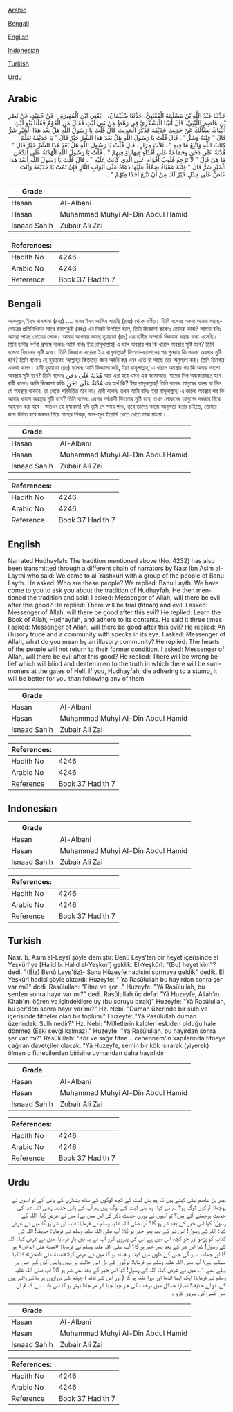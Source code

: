 [Arabic](#arabic)

[Bengali](#bengali)

[English](#english)

[Indonesian](#indonesian)

[Turkish](#turkish)

[Urdu](#urdu)

## Arabic


<div dir="rtl" lang="ar" style={{fontSize:'larger',backgroundColor:'#f8f9fa',padding:20}}>
حَدَّثَنَا عَبْدُ اللَّهِ بْنُ مَسْلَمَةَ الْقَعْنَبِيُّ، حَدَّثَنَا سُلَيْمَانُ، - يَعْنِي ابْنَ الْمُغِيرَةِ - عَنْ حُمَيْدٍ، عَنْ نَصْرِ بْنِ عَاصِمٍ اللَّيْثِيِّ، قَالَ أَتَيْنَا الْيَشْكُرِيَّ فِي رَهْطٍ مِنْ بَنِي لَيْثٍ فَقَالَ مَنِ الْقَوْمُ فَقُلْنَا بَنُو لَيْثٍ أَتَيْنَاكَ نَسْأَلُكَ عَنْ حَدِيثِ حُذَيْفَةَ فَذَكَرَ الْحَدِيثَ قَالَ قُلْتُ يَا رَسُولَ اللَّهِ هَلْ بَعْدَ هَذَا الْخَيْرِ شَرٌّ قَالَ ‏"‏ فِتْنَةٌ وَشَرٌّ ‏"‏ ‏.‏ قَالَ قُلْتُ يَا رَسُولَ اللَّهِ هَلْ بَعْدَ هَذَا الشَّرِّ خَيْرٌ قَالَ ‏"‏ يَا حُذَيْفَةُ تَعَلَّمْ كِتَابَ اللَّهِ وَاتَّبِعْ مَا فِيهِ ‏"‏ ‏.‏ ثَلاَثَ مِرَارٍ ‏.‏ قَالَ قُلْتُ يَا رَسُولَ اللَّهِ هَلْ بَعْدَ هَذَا الشَّرِّ خَيْرٌ قَالَ ‏"‏ هُدْنَةٌ عَلَى دَخَنٍ وَجَمَاعَةٌ عَلَى أَقْذَاءٍ فِيهَا أَوْ فِيهِمْ ‏"‏ ‏.‏ قُلْتُ يَا رَسُولَ اللَّهِ الْهُدْنَةُ عَلَى الدَّخَنِ مَا هِيَ قَالَ ‏"‏ لاَ تَرْجِعُ قُلُوبُ أَقْوَامٍ عَلَى الَّذِي كَانَتْ عَلَيْهِ ‏"‏ ‏.‏ قَالَ قُلْتُ يَا رَسُولَ اللَّهِ أَبَعْدَ هَذَا الْخَيْرِ شَرٌّ قَالَ ‏"‏ فِتْنَةٌ عَمْيَاءُ صَمَّاءُ عَلَيْهَا دُعَاةٌ عَلَى أَبْوَابِ النَّارِ فَإِنْ تَمُتْ يَا حُذَيْفَةُ وَأَنْتَ عَاضٌّ عَلَى جِذْلٍ خَيْرٌ لَكَ مِنْ أَنْ تَتَّبِعَ أَحَدًا مِنْهُمْ ‏"‏ ‏.‏
</div>
<div style={{backgroundColor:'#f8f9fa',padding:20, marginBottom: 10}}><table> <thead> <tr> <th>Grade</th> <th></th> </tr> </thead> <tbody> <tr><td>Hasan</td><td>Al-Albani</td></tr><tr><td>Hasan</td><td>Muhammad Muhyi Al-Din Abdul Hamid</td></tr><tr><td>Isnaad Sahih</td><td>Zubair Ali Zai</td></tr></tbody></table><table> <thead> <tr> <th>References:</th> <th></th> </tr> </thead> <tbody><tr><td>Hadith No</td><td>4246</td></tr><tr><td>Arabic No</td><td>4246</td></tr><tr><td>Reference</td><td>Book 37 Hadith 7</td></tr></tbody></table></div>

## Bengali


<div dir="ltr" lang="bn" style={{fontSize:'larger',backgroundColor:'#f8f9fa',padding:20}}>
আবদুল্লাহ্‌ ইব্‌ন মাসলামা (রহঃ) .... নাসর ইব্‌ন আসিম লায়ছি (রহঃ) থেকে বর্ণিত। তিনি বলেনঃ একদা আমরা লায়ছ-গোত্রের প্রতিনিধিদের সাথে ইয়াশ্‌কুরী (রহঃ) এর নিকট উপস্থিত হলে, তিনি জিজ্ঞাসা করেনঃ তোমরা কারা? আমরা বলিঃ আমরা লায়ছ গোত্রের লোক। আমরা আপনার কাছে হুযায়ফা (রাঃ) এর হাদীছ সম্পর্কে জিজ্ঞাসা করার জন্য এসেছি। তিনি হাদীছ বর্ণনা প্রসঙ্গে বলেনঃ আমি বলিঃ ইয়া রাসূলাল্লাহ্‌! এ ভাল অবস্থার পর কি খারাপ অবস্থার সৃষ্টি হবে? তিনি বলেনঃ ফিতনার সৃষ্টি হবে। তিনি জিজ্ঞাসা করেনঃ ইয়া রাসূলাল্লাহ্‌! ফিতনা-ফ্যাসাদের পর পুনরায় কি ভালো অবস্থার সৃষ্টি হবে? তিনি বলেনঃ হে হুযায়ফা! আল্লাহ্‌র কিতাবের জ্ঞান অর্জন কর এবং এতে যা আছে তার অনুসরণ কর। তিনি তিনবার একথা বলেন। রাবী হুযায়ফা (রাঃ) বলেনঃ আমি জিজ্ঞাসা করি, ইয়া রাসূলাল্লাহ্‌! এ খারাপ অবস্থার পর কি আবার ভালো অবস্থার সৃষ্টি হবে? তিনি বলেনঃ هُدْنَةٌ عَلَى دَخَنٍ আর এরা হবে এমন এক জামাআত, যাদের দিল অন্ধকারাচ্ছন্ন হবে। রাবী বলেনঃ আমি জিজ্ঞাসা করিঃ هُدْنَةٌ عَلَى دَخَنٍ এর অর্থ কি? ইয়া রাসূলাল্লাহ্‌! তিনি বলেনঃ মানুষের অন্তর বা দিল যে অবস্থায় থাকবে, তা থেকে পরিবর্তিত হবে না। রাবী বলেনঃ তখন আমি বলিঃ ইয়া রাসূলাল্লাহ্‌! এ ভালো অবস্থার পর কি আবার খারাপ অবস্থার সৃষ্টি হবে? তিনি বলেনঃ এরপর সর্বগ্রাসী ফিতনার সৃষ্টি হবে, তখন লোকদের আগুনের দরজার দিকে আহবান করা হবে। অতএব হে হুযায়ফা! যদি তুমি সে সময় পাও, তবে তাদের কারো আনুগত্য করার চাইতে, তোমার জন্য উচিত হবে জঙ্গলে গিয়ে গাছের শিকড়, ফল-মূল ইত্যাদি খেতে খেতে মারা যাওয়া।
</div>
<div style={{backgroundColor:'#f8f9fa',padding:20, marginBottom: 10}}><table> <thead> <tr> <th>Grade</th> <th></th> </tr> </thead> <tbody> <tr><td>Hasan</td><td>Al-Albani</td></tr><tr><td>Hasan</td><td>Muhammad Muhyi Al-Din Abdul Hamid</td></tr><tr><td>Isnaad Sahih</td><td>Zubair Ali Zai</td></tr></tbody></table><table> <thead> <tr> <th>References:</th> <th></th> </tr> </thead> <tbody><tr><td>Hadith No</td><td>4246</td></tr><tr><td>Arabic No</td><td>4246</td></tr><tr><td>Reference</td><td>Book 37 Hadith 7</td></tr></tbody></table></div>

## English


<div dir="ltr" lang="en" style={{fontSize:'larger',backgroundColor:'#f8f9fa',padding:20}}>
Narrated Hudhayfah: The tradition mentioned above (No. 4232) has also been transmitted through a different chain of narrators by Nasr ibn Asim al-Laythi who said: We came to al-Yashkuri with a group of the people of Banu Layth. He asked: Who are these people? We replied: Banu Layth. We have come to you to ask you about the tradition of Hudhayfah. He then mentioned the tradition and said: I asked: Messenger of Allah, will there be evil after this good? He replied: There will be trial (fitnah) and evil. I asked: Messenger of Allah, will there be good after this evil? He replied: Learn the Book of Allah, Hudhayfah, and adhere to its contents. He said it three times. I asked: Messenger of Allah, will there be good after this evil? He replied: An illusory truce and a community with specks in its eye. I asked: Messenger of Allah, what do you mean by an illusory community? He replied: The hearts of the people will not return to their former condition. I asked: Messenger of Allah, will there be evil after this good? He replied: There will be wrong belief which will blind and deafen men to the truth in which there will be summoners at the gates of Hell. If you, Hudhayfah, die adhering to a stump, it will be better for you than following any of them
</div>
<div style={{backgroundColor:'#f8f9fa',padding:20, marginBottom: 10}}><table> <thead> <tr> <th>Grade</th> <th></th> </tr> </thead> <tbody> <tr><td>Hasan</td><td>Al-Albani</td></tr><tr><td>Hasan</td><td>Muhammad Muhyi Al-Din Abdul Hamid</td></tr><tr><td>Isnaad Sahih</td><td>Zubair Ali Zai</td></tr></tbody></table><table> <thead> <tr> <th>References:</th> <th></th> </tr> </thead> <tbody><tr><td>Hadith No</td><td>4246</td></tr><tr><td>Arabic No</td><td>4246</td></tr><tr><td>Reference</td><td>Book 37 Hadith 7</td></tr></tbody></table></div>

## Indonesian


<div dir="ltr" lang="id" style={{fontSize:'larger',backgroundColor:'#f8f9fa',padding:20}}>

</div>
<div style={{backgroundColor:'#f8f9fa',padding:20, marginBottom: 10}}><table> <thead> <tr> <th>Grade</th> <th></th> </tr> </thead> <tbody> <tr><td>Hasan</td><td>Al-Albani</td></tr><tr><td>Hasan</td><td>Muhammad Muhyi Al-Din Abdul Hamid</td></tr><tr><td>Isnaad Sahih</td><td>Zubair Ali Zai</td></tr></tbody></table><table> <thead> <tr> <th>References:</th> <th></th> </tr> </thead> <tbody><tr><td>Hadith No</td><td>4246</td></tr><tr><td>Arabic No</td><td>4246</td></tr><tr><td>Reference</td><td>Book 37 Hadith 7</td></tr></tbody></table></div>

## Turkish


<div dir="ltr" lang="tr" style={{fontSize:'larger',backgroundColor:'#f8f9fa',padding:20}}>
Nasr. b. Asım el-Leysî şöyle demiştir: Benû Leys'ten bir heyet içerisinde el Yeşkürî'ye [Halid b. Halid el-Yeşkurî] geldik. El-Yeşkûrî: "(Bu) heyet kim"? dedi. "(Biz) Benû Leys'(iz)- Sana Hüzeyfe hadisini sormaya geldik" dedik. El Yeşkûrî hadisi şöyle aktardı: Huzeyfe: " Ya Rasûlullah bu hayırdan sonra şer var mı?" dedi. Rasûlullah: "Fitne ve şer..." Huzeyfe: "Yâ Rasûlullah, bu şerden sonra hayır var mı?" dedi. Rasûlullah üç defa: "Yâ Huzeyfe, Allah'ın Kitab'ını öğren ve içindekilere uy (bu soruyu bırak)" Huzeyfe: "Yâ Rasûlullah, bu şer'den sonra hayır var mı?" Hz. Nebi: "Duman üzerinde bir sulh ve içerisinde fitneler olan bir toplum." Huzeyfe: "Yâ Rasûlullah duman üzerindeki Sulh nedir?" Hz. Nebi: "Milletlerin kalpleri eskiden olduğu hale dönmez (Eski sevgi kalmaz)." Huzeyfe: "Ya Rasûlullah, bu hayırdan sonra şer var mı?" Rasûlullah: "Kör ve sağır fitne... cehennem'in kapılarında fitneye çağıran davetçiler olacak. "Yâ Huzeyfe, sen'in bir kök ısırarak (yiyerek) ölmen o fitnecilerden birisine uymandan daha hayırlıdır
</div>
<div style={{backgroundColor:'#f8f9fa',padding:20, marginBottom: 10}}><table> <thead> <tr> <th>Grade</th> <th></th> </tr> </thead> <tbody> <tr><td>Hasan</td><td>Al-Albani</td></tr><tr><td>Hasan</td><td>Muhammad Muhyi Al-Din Abdul Hamid</td></tr><tr><td>Isnaad Sahih</td><td>Zubair Ali Zai</td></tr></tbody></table><table> <thead> <tr> <th>References:</th> <th></th> </tr> </thead> <tbody><tr><td>Hadith No</td><td>4246</td></tr><tr><td>Arabic No</td><td>4246</td></tr><tr><td>Reference</td><td>Book 37 Hadith 7</td></tr></tbody></table></div>

## Urdu


<div dir="rtl" lang="ur" style={{fontSize:'larger',backgroundColor:'#f8f9fa',padding:20}}>
نصر بن عاصم لیثی کہتے ہیں کہ ہم بنی لیث کے کچھ لوگوں کے ساتھ یشکری کے پاس آئے تو انہوں نے پوچھا: تم کون لوگ ہو؟ ہم نے کہا: ہم بنی لیث کے لوگ ہیں ہم آپ کے پاس حذیفہ رضی اللہ عنہ کی حدیث پوچھنے آئے ہیں؟ تو انہوں نے پوری حدیث ذکر کی اس میں ہے: میں نے عرض کیا: اللہ کے رسول! کیا اس خیر کے بعد شر ہو گا؟ آپ صلی اللہ علیہ وسلم نے فرمایا: فتنہ اور شر ہو گا میں نے عرض کیا: اللہ کے رسول! اس شر کے بعد پھر خیر ہو گا؟ آپ صلی اللہ علیہ وسلم نے فرمایا: حذیفہ! اللہ کی کتاب کو پڑھو اور جو کچھ اس میں ہے اس کی پیروی کرو آپ نے یہ تین بار فرمایا، میں نے عرض کیا: اللہ کے رسول! کیا اس شر کے بعد پھر خیر ہو گا؟ آپ صلی اللہ علیہ وسلم نے فرمایا: «هدنة على الدخن» ہو گا اور جماعت ہو گی جس کے دلوں میں کینہ و فساد ہو گا میں نے عرض کیا:«هدنة على الدخن» کا کیا مطلب ہے؟ آپ صلی اللہ علیہ وسلم نے فرمایا: لوگوں کے دل اس حالت پر نہیں واپس آئیں گے جس پر پہلے تھے ۱؎ میں نے عرض کیا: اللہ کے رسول! کیا اس خیر کے بعد بھی شر ہو گا؟ آپ صلی اللہ علیہ وسلم نے فرمایا: ایک ایسا اندھا اور بہرا فتنہ ہو گا ( اور اس کے قائد ) جہنم کے دروازوں پر بلانے والے ہوں گے، تو اے حذیفہ! تمہارا جنگل میں درخت کی جڑ چبا چبا کر مر جانا بہتر ہو گا اس بات سے کہ تم ان میں کسی کی پیروی کرو ۔
</div>
<div style={{backgroundColor:'#f8f9fa',padding:20, marginBottom: 10}}><table> <thead> <tr> <th>Grade</th> <th></th> </tr> </thead> <tbody> <tr><td>Hasan</td><td>Al-Albani</td></tr><tr><td>Hasan</td><td>Muhammad Muhyi Al-Din Abdul Hamid</td></tr><tr><td>Isnaad Sahih</td><td>Zubair Ali Zai</td></tr></tbody></table><table> <thead> <tr> <th>References:</th> <th></th> </tr> </thead> <tbody><tr><td>Hadith No</td><td>4246</td></tr><tr><td>Arabic No</td><td>4246</td></tr><tr><td>Reference</td><td>Book 37 Hadith 7</td></tr></tbody></table></div>
